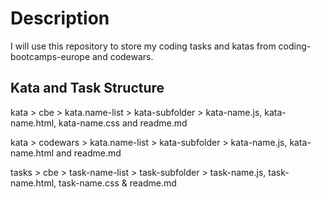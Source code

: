 # Description

I will use this repository to store my coding tasks and katas from coding-bootcamps-europe and codewars.

## Kata and Task Structure

kata > cbe > kata.name-list > kata-subfolder > kata-name.js, kata-name.html, kata-name.css and readme.md

kata > codewars > kata.name-list > kata-subfolder > kata-name.js, kata-name.html and readme.md

tasks > cbe > task-name-list > task-subfolder > task-name.js, task-name.html, task-name.css & readme.md
